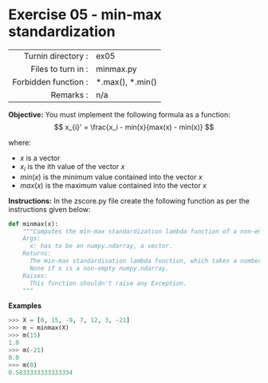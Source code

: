 # Exercise 05 - min-max standardization

|                         |                    |
| -----------------------:| ------------------ |
|   Turnin directory :    |  ex05              |
|   Files to turn in :    |  minmax.py         |
|   Forbidden function :  |  *.max(), *.min()  |
|   Remarks :             |  n/a               |

**Objective:**
You must implement the following formula as a function:  
$$
x_{i}' = \frac{x_i - min(x}{max(x) - min(x)}
$$

where:
- $x$ is a vector
- $x_i$ is the ith value of the vector $x$
- $min(x)$ is the minimum value contained into the vector $x$
- $max(x)$ is the maximum value contained into the vector $x$

**Instructions:**
In the zscore.py file create the following function as per the instructions given below:
```python
def minmax(x):
    """Computes the min-max standardization lambda function of a non-empty numpy.ndarray, using a for-loop.
    Args:
      x: has to be an numpy.ndarray, a vector.
    Returns:
      The min-max standardisation lambda function, which takes a number as input and returns the normalized value of this number for the vector x.
      None if x is a non-empty numpy.ndarray.
    Raises:
      This function shouldn't raise any Exception.
    """
```

**Examples**
```python
>>> X = [0, 15, -9, 7, 12, 3, -21]
>>> m = minmax(X)
>>> m(15)
1.0
>>> m(-21)
0.0
>>> m(0)
0.5833333333333334
```
